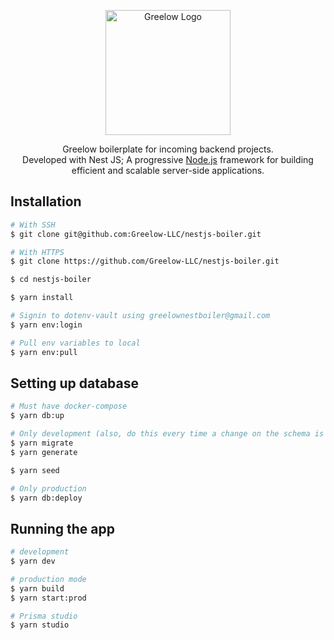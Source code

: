 <p align="center">
  <a href="https://greelow.com/" target="blank"><img src="https://avatars.githubusercontent.com/u/95771770?s=400&u=cb6af5afc520ee1033ea726defa2c04ab8470506&v=4" width="200" alt="Greelow Logo" /></a>
</p>

[circleci-image]: https://img.shields.io/circleci/build/github/nestjs/nest/master?token=abc123def456
[circleci-url]: https://circleci.com/gh/nestjs/nest

  <p align="center">Greelow boilerplate for incoming backend projects.
  <br />
  Developed with Nest JS; A progressive <a href="http://nodejs.org" target="_blank">Node.js</a> framework for building efficient and scalable server-side applications.</p>
    <p align="center">

## Installation

```bash
# With SSH
$ git clone git@github.com:Greelow-LLC/nestjs-boiler.git

# With HTTPS
$ git clone https://github.com/Greelow-LLC/nestjs-boiler.git

$ cd nestjs-boiler

$ yarn install

# Signin to dotenv-vault using greelownestboiler@gmail.com
$ yarn env:login

# Pull env variables to local
$ yarn env:pull
```

## Setting up database

```bash
# Must have docker-compose
$ yarn db:up

# Only development (also, do this every time a change on the schema is made)
$ yarn migrate
$ yarn generate

$ yarn seed

# Only production
$ yarn db:deploy
```

## Running the app

```bash
# development
$ yarn dev

# production mode
$ yarn build
$ yarn start:prod

# Prisma studio
$ yarn studio
```
